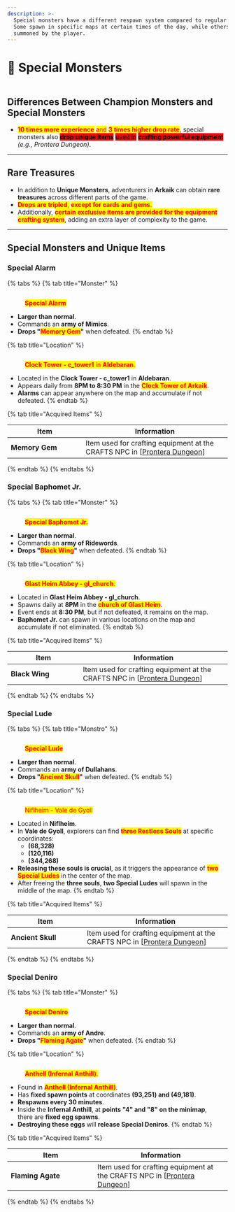 ```yaml
---
description: >-
  Special monsters have a different respawn system compared to regular monsters.
  Some spawn in specific maps at certain times of the day, while others must be
  summoned by the player.
---
```


# 👾 Special Monsters

<figure><img src="../.gitbook/assets/Monstrosespecial.png" alt=""><figcaption></figcaption></figure>

## **Differences Between Champion Monsters and Special Monsters**

* <mark style="color:red;">**10 times more experience**</mark> <mark style="color:red;"></mark><mark style="color:red;">and</mark> <mark style="color:red;"></mark><mark style="color:red;">**3 times higher drop rate**</mark>, special monsters also <mark style="background-color:red;">**drop unique items**</mark> <mark style="background-color:red;"></mark><mark style="background-color:red;">used in</mark> <mark style="background-color:red;"></mark><mark style="background-color:red;">**crafting powerful equipment**</mark> _(e.g., Prontera Dungeon)_.

***

## **Rare Treasures**

* In addition to **Unique Monsters**, adventurers in **Arkaik** can obtain **rare treasures** across different parts of the game.
* <mark style="color:red;">**Drops are tripled**</mark><mark style="color:red;">,</mark> <mark style="color:red;"></mark><mark style="color:red;">**except for cards and gems**</mark><mark style="color:red;">.</mark>
* Additionally, <mark style="color:red;">**certain exclusive items are provided for the equipment crafting system**</mark>, adding an extra layer of complexity to the game.

***

## **Special Monsters and Unique Items**

### **Special Alarm**

{% tabs %}
{% tab title="Monster" %}
<figure><img src="../.gitbook/assets/200px-Alarm1.jpg" alt=""><figcaption><p><mark style="color:red;"><strong>Special Alarm</strong></mark></p></figcaption></figure>

* **Larger than normal**.
* Commands an **army of Mimics**.
* **Drops "**<mark style="color:red;">**Memory Gem**</mark>**"** when defeated.
{% endtab %}

{% tab title="Location" %}
<figure><img src="../.gitbook/assets/200px-Tw1.png" alt=""><figcaption><p><mark style="color:red;"><strong>Clock Tower - c_tower1</strong> in <strong>Aldebaran</strong>.</mark></p></figcaption></figure>

* Located in the **Clock Tower - c\_tower1** in **Aldebaran**.
* Appears daily from **8PM to 8:30 PM** in the <mark style="color:red;">**Clock Tower of Arkaik**</mark>.
* **Alarms** can appear anywhere on the map and accumulate if not defeated.
{% endtab %}

{% tab title="Acquired Items" %}
<table><thead><tr><th width="155">Item</th><th>Information</th></tr></thead><tbody><tr><td><img src="../.gitbook/assets/100px-01GE.png" alt=""><strong>Memory Gem</strong></td><td>Item used for crafting equipment at the CRAFTS NPC in [<a href="../instances/prontera-dungeon.md">Prontera Dungeon</a>]</td></tr></tbody></table>
{% endtab %}
{% endtabs %}

### **Special Baphomet Jr.**

{% tabs %}
{% tab title="Monster" %}
<figure><img src="../.gitbook/assets/200px-BP.jpg" alt=""><figcaption><p><mark style="color:red;"><strong>Special Baphomet Jr.</strong></mark></p></figcaption></figure>

* **Larger than normal**.
* Commands an **army of Ridewords**.
* **Drops "**<mark style="color:red;">**Black Wing**</mark>**"** when defeated.
{% endtab %}

{% tab title="Location" %}
<figure><img src="../.gitbook/assets/200px-Gl1.png" alt=""><figcaption><p><mark style="color:red;"><strong>Glast Heim Abbey - gl_church</strong>.</mark></p></figcaption></figure>

* Located in **Glast Heim Abbey - gl\_church**.
* Spawns daily at **8PM** in the <mark style="color:red;">**church of Glast Heim**</mark>.
* Event ends at **8:30 PM**, but if not defeated, it remains on the map.
* **Baphomet Jr.** can spawn in various locations on the map and accumulate if not eliminated.
{% endtab %}

{% tab title="Acquired Items" %}
<table><thead><tr><th width="149">Item</th><th>Information</th></tr></thead><tbody><tr><td><img src="../.gitbook/assets/100px-01bw.png" alt=""><strong>Black Wing</strong></td><td>Item used for crafting equipment at the CRAFTS NPC in [<a href="../instances/prontera-dungeon.md">Prontera Dungeon</a>]</td></tr></tbody></table>
{% endtab %}
{% endtabs %}

### **Special Lude**

{% tabs %}
{% tab title="Monstro" %}
<figure><img src="../.gitbook/assets/200px-LD.jpg" alt=""><figcaption><p><mark style="color:red;"><strong>Special Lude</strong></mark></p></figcaption></figure>

* **Larger than normal**.
* Commands an **army of Dullahans**.
* **Drops "**<mark style="color:red;">**Ancient Skull**</mark>**"** when defeated.
{% endtab %}

{% tab title="Location" %}
<figure><img src="../.gitbook/assets/200px-Nif1.png" alt=""><figcaption><p><mark style="color:red;">Niflheim - Vale de Gyoll</mark></p></figcaption></figure>

* Located in **Niflheim**.
* In **Vale de Gyoll**, explorers can find <mark style="color:red;">**three Restless Souls**</mark> at specific coordinates:
  * **(68,328)**
  * **(120,116)**
  * **(344,268)**
* **Releasing these souls is crucial**, as it triggers the appearance of <mark style="color:red;">**two Special Ludes**</mark> in the center of the map.
* After freeing the **three souls**, **two Special Ludes** will spawn in the middle of the map.
{% endtab %}

{% tab title="Acquired Items" %}
<table><thead><tr><th width="158">Item</th><th>Information</th></tr></thead><tbody><tr><td><img src="../.gitbook/assets/100px-01C.png" alt=""><strong>Ancient Skull</strong></td><td>Item used for crafting equipment at the CRAFTS NPC in [<a href="../instances/prontera-dungeon.md">Prontera Dungeon</a>]</td></tr></tbody></table>
{% endtab %}
{% endtabs %}

### **Special Deniro**

{% tabs %}
{% tab title="Monster" %}
<figure><img src="../.gitbook/assets/200px-DENI.jpg" alt=""><figcaption><p><mark style="color:red;"><strong>Special Deniro</strong></mark></p></figcaption></figure>

* **Larger than normal**.
* Commands an **army of Andre**.
* **Drops "**<mark style="color:red;">**Flaming Agate**</mark>**"** when defeated.
{% endtab %}

{% tab title="Location" %}


<figure><img src="../.gitbook/assets/200px-Antmap.png" alt=""><figcaption><p><mark style="color:red;"><strong>Anthell (Infernal Anthill)</strong>.</mark></p></figcaption></figure>

* Found in <mark style="color:red;">**Anthell (Infernal Anthill)**</mark>.
* Has **fixed spawn points** at coordinates **(93,251) and (49,181)**.
* **Respawns every 30 minutes**.
* Inside the **Infernal Anthill**, at **points "4" and "8" on the minimap**,\
  there are **fixed egg spawns**.
* **Destroying these eggs** will **release Special Deniros**.
{% endtab %}

{% tab title="Acquired Items" %}
<table><thead><tr><th width="182">Item </th><th>Information</th></tr></thead><tbody><tr><td><img src="../.gitbook/assets/100px-MG.png" alt=""><strong>Flaming Agate</strong></td><td>Item used for crafting equipment at the CRAFTS NPC in [<a href="../instances/prontera-dungeon.md">Prontera Dungeon</a>]</td></tr></tbody></table>
{% endtab %}
{% endtabs %}
